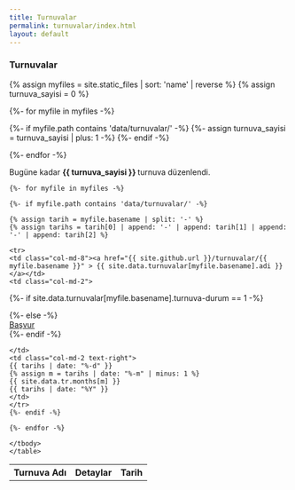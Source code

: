 ```yaml
---
title: Turnuvalar
permalink: turnuvalar/index.html
layout: default
---
```


<h3> Turnuvalar </h3>

{% assign myfiles = site.static_files | sort: 'name' | reverse %}
{% assign turnuva_sayisi = 0 %}

{%- for myfile in myfiles -%}

{%- if myfile.path contains 'data/turnuvalar/' -%}
{%- assign turnuva_sayisi = turnuva_sayisi | plus: 1 -%}
{%- endif -%}

{%- endfor -%}

<p>Bugüne kadar <strong> {{ turnuva_sayisi }} </strong> turnuva düzenlendi.</p>
<div class="row">

  <div class="col-md-12">
    <table class="table table-bordered table-striped">
    <tbody>
    <tr>
      <th>Turnuva Adı</th>
      <th>Detaylar</th>
      <th>Tarih</th>
    </tr>

    {%- for myfile in myfiles -%}

    {%- if myfile.path contains 'data/turnuvalar/' -%}

    {% assign tarih = myfile.basename | split: '-' %}
    {% assign tarihs = tarih[0] | append: '-' | append: tarih[1] | append: '-' | append: tarih[2] %}

    <tr>
    <td class="col-md-8"><a href="{{ site.github.url }}/turnuvalar/{{ myfile.basename }}" > {{ site.data.turnuvalar[myfile.basename].adi }} </a></td>
    <td class="col-md-2">
{%- if site.data.turnuvalar[myfile.basename].turnuva-durum == 1 -%}
<div style="font-size: 20px">
    <a href="{{ site.github.url }}/turnuvalar/{{ myfile.basename }}/yonerge.html" style="margin-right:5px"><span class="glyphicon glyphicon-calendar" aria-hidden="true"></span></a>
    <a href="{{ site.github.url }}/turnuvalar/{{ myfile.basename }}/sonuclar.html" style="margin-right:5px"><span class="glyphicon glyphicon-list-alt" aria-hidden="true"></span></a>
    <a href="{{ site.github.url }}/turnuvalar/{{ myfile.basename }}/fotograflar.html" style="margin-right:5px"><span class="glyphicon glyphicon-camera" aria-hidden="true"></span></a>
</div>
{%- else -%}
    <a href="{{ site.github.url }}/turnuvalar/{{ myfile.basename }}/basvuru.html" class="btn btn-primary center-block"><div class="faa-flash animated">Başvur</div></a>
{%- endif -%}

    </td>
    <td class="col-md-2 text-right">
    {{ tarihs | date: "%-d" }}
    {% assign m = tarihs | date: "%-m" | minus: 1 %}
    {{ site.data.tr.months[m] }}
    {{ tarihs | date: "%Y" }}
    </td>
    </tr>
    {%- endif -%}

    {%- endfor -%}

    </tbody>
    </table>
  </div>

</div>
